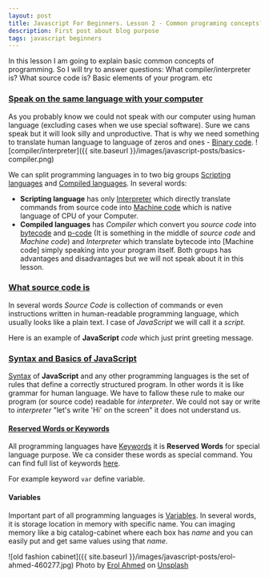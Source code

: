 ```yaml
---
layout: post
title: Javascript For Beginners. Lesson 2 - Common programing concepts? 
description: First post about blog purpose
tags: javascript beginners
---
```


In this lesson I am going to explain basic common concepts of programming. So I will try to answer questions: What compiler/interpreter is? What source code is? Basic elements of your program. etc

### [Speak on the same language with your computer](#speak_same_lang)

As you probably know we could not speak with our computer using human language (excluding cases when we use special software). Sure we cans speak but it will look silly and unproductive. That is why we need something to translate human language to language of zeros and ones - [Binary code](https://en.wikipedia.org/wiki/Binary_code).
![compiler/interpreter]({{ site.baseurl }}/images/javascript-posts/basics-compiler.png)

We can split programming languages in to two big groups [Scripting languages](https://en.wikipedia.org/wiki/Scripting_language) and [Compiled languages](https://en.wikipedia.org/wiki/Compiled_language). In several words: 
 - **Scripting language** has only [Interpreter](https://en.wikipedia.org/wiki/Interpreter_(computing)) which directly translate commands from source code into [Machine code](https://en.wikipedia.org/wiki/Machine_code) which is native language of CPU of your Computer.
 - **Compiled languages** has _Compiler_ which convert you _source code_ into [bytecode](https://en.wikipedia.org/wiki/Byte_code) and [p-code](https://en.wikipedia.org/wiki/Byte_code) (It is something in the middle of _source code_ and _Machine code_) and _Interpreter_ which translate bytecode into [Machine code] simply speaking into your program itself.
 Both groups has advantages and disadvantages but we will not speak about it in this lesson.

### [What source code is](#what_source_code_is)

In several words _Source Code_ is collection of commands or even instructions written in human-readable programming language, which usually looks like a plain text. I case of _JavaScript_ we will call it a *script*.

Here is an example of **JavaScript** _code_ which just print greeting message.
<script async src="//jsfiddle.net/alexhustas/7LL9w1yk/1/embed/js,result/"></script>

### [Syntax and Basics of JavaScript](#basic_elem_prog)
[Syntax](https://en.wikipedia.org/wiki/JavaScript_syntax) of **JavaScript** and any other programming languages is the set of rules that define a correctly structured program. In other words it is like grammar for human language. We have to fallow these rule to make our program (or source code) readable for _interpreter_. We could not say or write to _interpreter_ "let's write 'Hi' on the screen" it does not understand us. 

#### [Reserved Words or Keywords](#reserved_words)
All programming languages have [Keywords](https://developer.mozilla.org/en-US/docs/Web/JavaScript/Reference/Lexical_grammar#Keywords) it is **Reserved Words** for special language purpose. We ca consider these words as special command. You can find full list of keywords [here](https://developer.mozilla.org/en-US/docs/Web/JavaScript/Reference/Lexical_grammar#Keywords).

For example keyword `var` define variable. 

#### Variables
Important part of all programming languages is [Variables](https://en.wikipedia.org/wiki/Variable_(computer_science)). In several words, it is storage location in memory with specific name. You can imaging memory like a big catalog-cabinet where each box has _name_ and you can easily put and get same values using that _name_.

![old fashion cabinet]({{ site.baseurl }}/images/javascript-posts/erol-ahmed-460277.jpg)
Photo by [Erol Ahmed](https://unsplash.com/photos/Y3KEBQlB1Zk?utm_source=unsplash&utm_medium=referral&utm_content=creditCopyText) on [Unsplash](https://unsplash.com)

